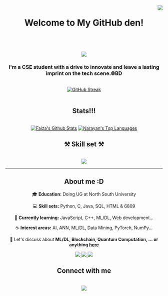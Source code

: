 <img align="right" src="https://visitor-badge.laobi.icu/badge?page_id=FaixaTheGutipoka.FaixaTheGutipoka" />



<h1 align="center"> Welcome to My GitHub den!</h1>
</br>



<h1 align="center">
    <img src="https://readme-typing-svg.herokuapp.com/?font=Righteous&size=35&center=true&vCenter=true&width=500&height=70&duration=4000&lines=Hey+,+fellow+coders+!;+I+am+Labiba+Faiza+Karim!;+You+can+call+me+Faiza;" />
</h1>



<h3 align="center">I'm a CSE student with a drive to innovate and leave a lasting imprint on the tech scene.🌐BD</h3>
</br>



<div align=center>
    <a href="https://git.io/streak-stats"><img src="https://github-readme-streak-stats.herokuapp.com?user=FaixaTheGutipoka&theme=cobalt&hide_border=true&date_format=j%20M%5B%20Y%5D" alt="GitHub Streak" /></a>
</div>
</br>



<h2 align="center">Stats!!!</h2>
<div align="center">
  <br/>
    <a href="https://github.com/FaixaTheGutipoka/github-readme-stats"><img alt="Faiza's Github Stats" src="https://github-readme-stats.vercel.app/api?username=FaixaTheGutipoka&show_icons=true&count_private=true&theme=cobalt&hide_border=true&bg_color=0D1117" /></a>
  <a href="https://github.com/narayanbavisetti/github-readme-stats"><img alt="Narayan's Top Languages" src="https://github-readme-stats.vercel.app/api/top-langs/?username=narayanbavisetti&langs_count=8&count_private=true&layout=compact&theme=react&hide_border=true&bg_color=0D1117" /></a>
  <br/>
</div>



<h2 align="center">⚒️ Skill set ⚒️</h2>
<br/>
<div align="center">
    <img src="https://skillicons.dev/icons?i=python,c,java,html,idea,github,stackoverflow" /><br>
</div>
<hr/>



<h2 align="center">About me :D</h2>
<div align="center">
 
 🎓 <b>Education:</b> Doing UG at North South University

 💻 <b>Skill sets:</b> Python, C, Java, SQL, HTML & 6809
 
 🌱 <b>Currently learning:</b> JavaScript, C++, ML/DL, Web development...

 ☕️ <b>Interest areas:</b> AI, ANN, ML/DL, Data Mining, PyTorch, NumPy...

💬 Let's discuss about <b>ML/DL, Blockchain, Quantum Computation, ... or anything [here](https://github.com/FaixaTheGutipoka/FaixaTheGutipoka/issues)</b>
 </div>


 
<div align="center"> 
  <a href="mailto:faixa.the.gutipoka@gmail.com">
    <img src="https://img.shields.io/badge/Gmail-333333?style=for-the-badge&logo=gmail&logoColor=red" />
  </a>
  <a href="https://www.linkedin.com/in/labiba-faiza-karim-6057b8217/" target="_blank">
    <img src="https://img.shields.io/badge/LinkedIn-0077B5?style=for-the-badge&logo=linkedin&logoColor=white" target="_blank" />
  </a>
  <a href="https://salesp07.github.io (lalala) " target="_blank">
     <img src="https://img.shields.io/badge/Portfolio-FF5722?style=for-the-badge&logo=todoist&logoColor=white" target="_blank" /> <!-- sqlite, safari, google-chrome are other good icon options -->
  </a>
</div>



<h2 align="center"> Connect with me </h2>
<br/>
<div align="center">
    <img src="https://skillicons.dev/icons?i=github,discord,linkedin,instagram" /><br>
</div>
